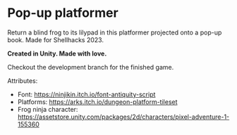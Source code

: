 # Pop-up platformer

Return a blind frog to its lilypad in this platformer projected onto a pop-up book. Made for Shellhacks 2023.

**Created in Unity. Made with love.**

Checkout the development branch for the finished game.

Attributes:
- Font: https://ninjikin.itch.io/font-antiquity-script
- Platforms: https://arks.itch.io/dungeon-platform-tileset
- Frog ninja character: https://assetstore.unity.com/packages/2d/characters/pixel-adventure-1-155360
